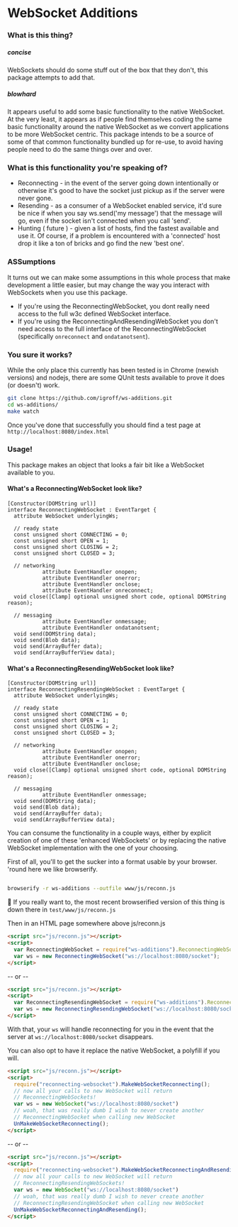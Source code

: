 

# WebSocket Additions

### What is this thing?

##### concise

WebSockets should do some stuff out of the box that they don't, this package
attempts to add that.

##### blowhard
It appears useful to add some basic functionality to the native WebSocket.  At
the very least, it appears as if people find themselves coding the same basic
functionality around the native WebSocket as we convert applications to be more
WebSocket centric.  This package intends to be a source of some of that common
functionality bundled up for re-use, to avoid having people need to do the same
things over and over.


### What is this functionality you're speaking of?

* Reconnecting - in the event of the server going down intentionally or otherwise
it's good to have the socket just pickup as if the server were never gone.
* Resending - as a consumer of a WebSocket enabled service, it'd sure be nice if
when you say ws.send('my message') that the message will go, even if the socket
isn't connected when you call 'send'.
* Hunting ( future ) - given a list of hosts, find the fastest available and use
it.  Of course, if a problem is encountered with a 'connected' host drop it like
a ton of bricks and go find the new 'best one'.

### ASSumptions
It turns out we can make some assumptions in this whole process that make development
a little easier, but may change the way you interact with WebSockets when you 
use this package.

* If you're using the ReconnectingWebSocket, you dont really need access to the
full w3c defined WebSocket interface.
* If you're using the ReconnectingAndResendingWebSocket you don't need access
to the full interface of the ReconnectingWebSocket (specifically `onreconnect`
and `ondatanotsent`).

### You sure it works?

While the only place this currently has been tested is in Chrome (newish versions)
and nodejs, there are some QUnit tests available to prove it does (or doesn't)
work.

```bash
git clone https://github.com/igroff/ws-additions.git
cd ws-additions/
make watch
```

Once you've done that successfully you should find a test page at `http://localhost:8080/index.html`

### Usage!
This package makes an object that looks a fair bit like a WebSocket available 
to you. 

#### What's a ReconnectingWebSocket look like?

```
[Constructor(DOMString url)]
interface ReconnectingWebSocket : EventTarget {
  attribute WebSocket underlyingWs;

  // ready state
  const unsigned short CONNECTING = 0;
  const unsigned short OPEN = 1;
  const unsigned short CLOSING = 2;
  const unsigned short CLOSED = 3;

  // networking
           attribute EventHandler onopen;
           attribute EventHandler onerror;
           attribute EventHandler onclose;
           attribute EventHandler onreconnect;
  void close([Clamp] optional unsigned short code, optional DOMString reason);

  // messaging
           attribute EventHandler onmessage;
           attribute EventHandler ondatanotsent;
  void send(DOMString data);
  void send(Blob data);
  void send(ArrayBuffer data);
  void send(ArrayBufferView data);
```
#### What's a ReconnectingResendingWebSocket look like?

```
[Constructor(DOMString url)]
interface ReconnectingResendingWebSocket : EventTarget {
  attribute WebSocket underlyingWs;

  // ready state
  const unsigned short CONNECTING = 0;
  const unsigned short OPEN = 1;
  const unsigned short CLOSING = 2;
  const unsigned short CLOSED = 3;

  // networking
           attribute EventHandler onopen;
           attribute EventHandler onerror;
           attribute EventHandler onclose;
  void close([Clamp] optional unsigned short code, optional DOMString reason);

  // messaging
           attribute EventHandler onmessage;
  void send(DOMString data);
  void send(Blob data);
  void send(ArrayBuffer data);
  void send(ArrayBufferView data);
```

You can consume the functionality in a couple ways, either by explicit
creation of one of these 'enhanced WebSockets' or by replacing the native
WebSocket implementation with the one of your choosing.

First of all, you'll to get the sucker into a format usable by your browser.
'round here we like browserify.

```bash

browserify -r ws-additions --outfile www/js/reconn.js
```

:shit: If you really want to, the most recent browserified version of this thing is down there in `test/www/js/reconn.js`

Then in an HTML page somewhere above js/reconn.js

```html
<script src="js/reconn.js"></script>
<script>
  var ReconnectingWebSocket = require("ws-additions").ReconnectingWebSocket;
  var ws = new ReconnectingWebSocket("ws://localhost:8080/socket");
</script>
```
-- or --
```html
<script src="js/reconn.js"></script>
<script>
  var ReconnectingResendingWebSocket = require("ws-additions").ReconnectingResendingWebSocket;
  var ws = new ReconnectingResendingWebSocket("ws://localhost:8080/socket");
</script>
```
With that, your `ws` will handle reconnecting for you in the event that the 
server at `ws://localhost:8080/socket` disappears.

You can also opt to have it replace the native WebSocket, a polyfill if you will.

```html
<script src="js/reconn.js"></script>
<script>
  require("reconnecting-websocket").MakeWebSocketReconnecting();
  // now all your calls to new WebSocket will return 
  // ReconnectingWebSockets!
  var ws = new WebSocket("ws://localhost:8080/socket")
  // woah, that was really dumb I wish to never create another 
  // ReconnectingWebSocket when calling new WebSocket
  UnMakeWebSocketReconnecting();
</script>
```
-- or --
```html
<script src="js/reconn.js"></script>
<script>
  require("reconnecting-websocket").MakeWebSocketReconnectingAndResending();
  // now all your calls to new WebSocket will return 
  // ReconnectingResendingWebSockets!
  var ws = new WebSocket("ws://localhost:8080/socket")
  // woah, that was really dumb I wish to never create another 
  // ReconnectingResendingWebSocket when calling new WebSocket
  UnMakeWebSocketReconnectingAndResending();
</script>
```

